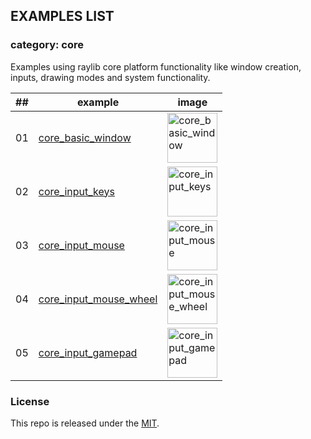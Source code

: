 ## EXAMPLES LIST

### category: core

Examples using raylib core platform functionality like window creation, inputs, drawing modes and system functionality.

| ## | example  | image  |
|----|----------|--------|
| 01 | [core_basic_window](01_core_basic_window/src/main.zig) | <img src="https://raw.githubusercontent.com/raysan5/raylib/master/examples/core/core_basic_window.png" alt="core_basic_window" width="80"> |
| 02 | [core_input_keys](02_core_input_keys/src/main.zig) | <img src="https://raw.githubusercontent.com/raysan5/raylib/master/examples/core/core_input_keys.png" alt="core_input_keys" width="80"> |
| 03 | [core_input_mouse](03_core_input_mouse/src/main.zig) | <img src="https://github.com/raysan5/raylib/raw/master/examples/core/core_input_mouse.png" alt="core_input_mouse" width="80"> |
| 04 | [core_input_mouse_wheel](04_core_input_mouse_wheel/src/main.zig) | <img src="https://github.com/raysan5/raylib/raw/master/examples/core/core_input_mouse_wheel.png" alt="core_input_mouse_wheel" width="80"> |
| 05 | [core_input_gamepad](04_core_input_gamepad/src/main.zig) | <img src="https://github.com/raysan5/raylib/raw/master/examples/core/core_input_gamepad.png" alt="core_input_gamepad" width="80"> |

### License

This repo is released under the [MIT](https://github.com/thechampagne/raylib-zig/blob/main/LICENSE).